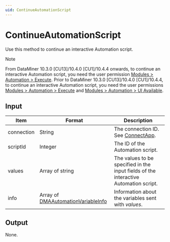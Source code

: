 ```yaml
---
uid: ContinueAutomationScript
---
```


# ContinueAutomationScript

Use this method to continue an interactive Automation script.

> [!NOTE]
> From DataMiner 10.3.0 [CU13]/10.4.0 [CU1]/10.4.4 onwards, to continue an interactive Automation script, you need the user permission [Modules > Automation > Execute](xref:DataMiner_user_permissions#modules--automation--execute)<!--RN 38529-->. Prior to DataMiner 10.3.0 [CU13]/10.4.0 [CU1]/10.4.4, to continue an interactive Automation script, you need the user permissions [Modules > Automation > Execute](xref:DataMiner_user_permissions#modules--automation--execute) and [Modules > Automation > UI Available](xref:DataMiner_user_permissions#modules--automation--ui-available).

## Input

| Item       | Format          | Description                                           |
|------------|-----------------|-------------------------------------------------------|
| connection | String          | The connection ID. See [ConnectApp](xref:ConnectApp). |
| scriptId   | Integer         | The ID of the Automation script.                      |
| values     | Array of string | The values to be specified in the input fields of the interactive Automation script. |
| info       | Array of [DMAAutomationVariableInfo](xref:DMAAutomationVariableInfo) | Information about the variables sent with *values*. |

## Output

None.
